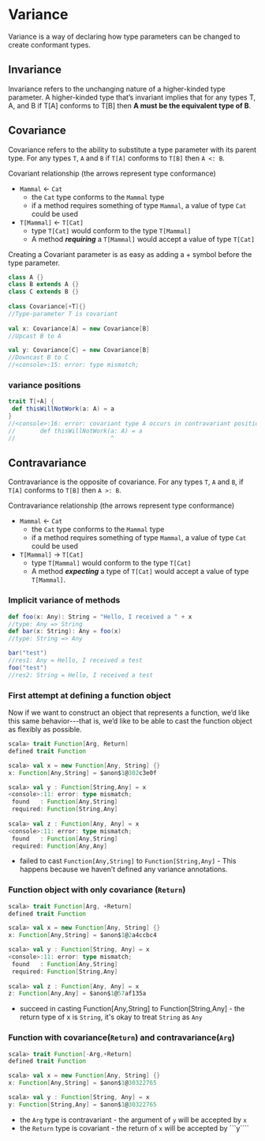 # Variance

Variance is a way of declaring how type parameters can be changed to create conformant types.

## Invariance
Invariance refers to the unchanging nature of a higher-kinded type parameter. A higher-kinded type that’s invariant implies that for any types T, A, and B if T[A] conforms to T[B] then **A must be the equivalent type of B**.

## Covariance
Covariance refers to the ability to substitute a type parameter with its parent type. For any types ```T```, ```A``` and ```B``` if ```T[A]``` conforms to ```T[B]``` then ```A <: B```.

Covariant relationship (the arrows represent type conformance)
- ```Mammal``` ← ```Cat```
  - the ```Cat``` type conforms to the ```Mammal``` type
  - if a method requires something of type ```Mammal```, a value of type ```Cat``` could be used
- ```T[Mammal]``` ← ```T[Cat]```
  - type ```T[Cat]``` would conform to the type ```T[Mammal]```
  - A method ***requiring*** a ```T[Mammal]``` would accept a value of type ```T[Cat]```
  
Creating a Covariant parameter is as easy as adding a + symbol before the type parameter.
```scala
class A {}
class B extends A {}
class C extends B {}
  
class Covariance[+T]{}
//Type-parameter T is covariant
  
val x: Covariance[A] = new Covariance[B]
//Upcast B to A

val y: Covariance[C] = new Covariance[B]
//Downcast B to C
//<console>:15: error: type mismatch;
```

### variance positions
```scala
trait T[+A] {
 def thisWillNotWork(a: A) = a
}
//<console>:16: error: covariant type A occurs in contravariant position in type A of value a
//       def thisWillNotWork(a: A) = a
//                           ^
```

## Contravariance
Contravariance is the opposite of covariance. For any types ```T```, ```A``` and ```B```, if ```T[A]``` conforms to ```T[B]``` then ```A >: B```. 

Contravariance relationship (the arrows represent type conformance)
- ```Mammal``` ← ```Cat```
  - the ```Cat``` type conforms to the ```Mammal``` type
  - if a method requires something of type ```Mammal```, a value of type ```Cat``` could be used
- ```T[Mammal]``` → ```T[Cat]```
  - type ```T[Mammal]``` would conform to the type ```T[Cat]```
  - A method ***expecting*** a type of ```T[Cat]``` would accept a value of type ```T[Mammal]```. 

### Implicit variance of methods
```scala
def foo(x: Any): String = "Hello, I received a " + x
//type: Any => String
def bar(x: String): Any = foo(x)
//type: String => Any

bar("test")
//res1: Any = Hello, I received a test
foo("test")
//res2: String = Hello, I received a test
```

### First attempt at defining a function object
Now if we want to construct an object that represents a function, we’d like this same behavior---that is, we’d like to be able to cast the function object as flexibly as possible.
```scala
scala> trait Function[Arg, Return]
defined trait Function

scala> val x = new Function[Any, String] {}
x: Function[Any,String] = $anon$1@302c3e0f

scala> val y : Function[String,Any] = x
<console>:11: error: type mismatch;
 found   : Function[Any,String]
 required: Function[String,Any]
 
scala> val z : Function[Any, Any] = x
<console>:11: error: type mismatch;
 found   : Function[Any,String]
 required: Function[Any,Any]
```
- failed to cast ```Function[Any,String]``` to ```Function[String,Any]``` - This happens because we haven’t defined any variance annotations. 

### Function object with only covariance (```Return```)
```scala
scala> trait Function[Arg, +Return]
defined trait Function

scala> val x = new Function[Any, String] {}
x: Function[Any,String] = $anon$1@2a4ccbc4

scala> val y : Function[String, Any] = x
<console>:11: error: type mismatch;
 found   : Function[Any,String]
 required: Function[String,Any]
 
scala> val z : Function[Any, Any] = x
z: Function[Any,Any] = $anon$1@57af135a
```
- succeed in casting Function[Any,String] to Function[String,Any] - the return type of x is ```String```, it's okay to treat ```String``` as ```Any```

### Function with covariance(```Return```) and contravariance(```Arg```)
```scala
scala> trait Function[-Arg,+Return]
defined trait Function

scala> val x = new Function[Any, String] {}
x: Function[Any,String] = $anon$1@30322765

scala> val y : Function[String, Any] = x
y: Function[String,Any] = $anon$1@30322765
```
- the ```Arg``` type is contravariant - the argument of ```y``` will be accepted by ```x```
- the ```Return``` type is covariant - the return of ```x``` will be accepted by ```y```` 

